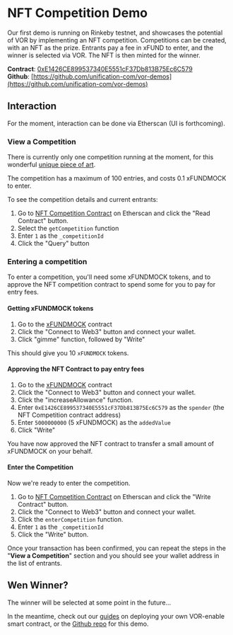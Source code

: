 # NFT Competition Demo

Our first demo is running on Rinkeby testnet, and showcases the potential of VOR by implementing
an NFT competition. Competitions can be created, with an NFT as the prize. Entrants pay a
fee in xFUND to enter, and the winner is selected via VOR. The NFT is then minted for the
winner.

**Contract**: [0xE1426CE899537340E5551cF37Db813B75Ec6C579](https://rinkeby.etherscan.io/address/0xE1426CE899537340E5551cF37Db813B75Ec6C579#code)  
**Github**: [https://github.com/unification-com/vor-demos](https://github.com/unification-com/vor-demos)

## Interaction

For the moment, interaction can be done via Etherscan (UI is forthcoming).

### View a Competition

There is currently only one competition running at the moment, for this wonderful 
[unique piece of art](https://gateway.pinata.cloud/ipfs/QmNuNkxxhdbWAGJkAESvcTPVZZevCKnTfnWtquRmAUzuBj).

The competition has a maximum of 100 entries, and costs 0.1 xFUNDMOCK to enter.

To see the competition details and current entrants:

1. Go to [NFT Competition Contract](https://rinkeby.etherscan.io/address/0xE1426CE899537340E5551cF37Db813B75Ec6C579#readContract) on
Etherscan and click the "Read Contract" button.
2. Select the `getCompetition` function
3. Enter `1` as the `_competitionId`
4. Click the "Query" button

### Entering a competition

To enter a competition, you'll need some xFUNDMOCK tokens, and to approve the NFT competition contract to spend some for you
to pay for entry fees.

#### Getting xFUNDMOCK tokens

1. Go to the [xFUNDMOCK](https://rinkeby.etherscan.io/address/0x245330351344F9301690D5D8De2A07f5F32e1149#writeContract) contract
2. Click the "Connect to Web3" button and connect your wallet.
3. Click "gimme" function, followed by "Write"

This should give you 10 `xFUNDMOCK` tokens.

#### Approving the NFT Contract to pay entry fees

1. Go to the [xFUNDMOCK](https://rinkeby.etherscan.io/address/0x245330351344F9301690D5D8De2A07f5F32e1149#writeContract) contract
2. Click the "Connect to Web3" button and connect your wallet.
3. Click the "increaseAllowance" function.
4. Enter `0xE1426CE899537340E5551cF37Db813B75Ec6C579` as the `spender` (the NFT Competition contract address)
5. Enter `5000000000` (5 xFUNDMOCK) as the `addedValue`
6. Click "Write"

You have now approved the NFT contract to transfer a small amount of xFUNDMOCK on your behalf.

#### Enter the Competition

Now we're ready to enter the competition.

1. Go to [NFT Competition Contract](https://rinkeby.etherscan.io/address/0xE1426CE899537340E5551cF37Db813B75Ec6C579#writeContract) on
   Etherscan and click the "Write Contract" button.
2. Click the "Connect to Web3" button and connect your wallet.
3. Click the `enterCompetition` function.
4. Enter `1` as the `_competitionId`
5. Click the "Write" button.

Once your transaction has been confirmed, you can repeat the steps in the "**View a Competition**" section and you
should see your wallet address in the list of entrants.

## Wen Winner?

The winner will be selected at some point in the future...

In the meantime, check out our [guides](../guide/index.md) on deploying your own VOR-enable smart contract, or the 
[Github repo](https://github.com/unification-com/vor-demos) for this demo.
